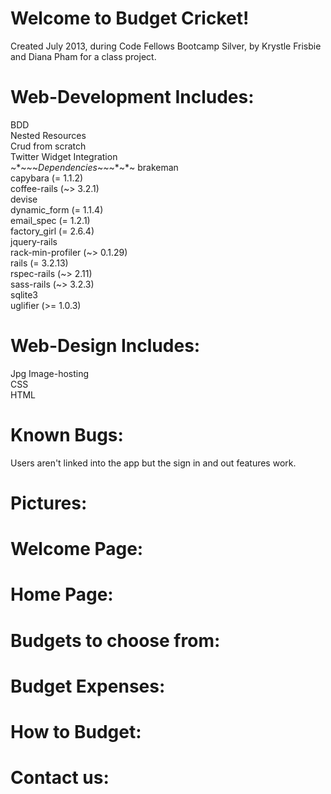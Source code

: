 Welcome to Budget Cricket!
==========================
Created July 2013, during Code Fellows Bootcamp Silver, by Krystle Frisbie and Diana Pham for a class project.

Web-Development Includes:
=========================
  BDD<br>
  Nested Resources<br>
  Crud from scratch<br>
  Twitter Widget Integration<br>
~*~*~*~*Dependencies*~*~*~*~*~
  brakeman<br>
  capybara (= 1.1.2)<br>
  coffee-rails (~> 3.2.1)<br>
  devise<br>
  dynamic_form (= 1.1.4)<br>
  email_spec (= 1.2.1)<br>
  factory_girl (= 2.6.4)<br>
  jquery-rails<br>
  rack-min-profiler (~> 0.1.29)<br>
  rails (= 3.2.13)<br>
  rspec-rails (~> 2.11)<br>
  sass-rails (~> 3.2.3)<br>
  sqlite3<br>
  uglifier (>= 1.0.3)<br>

Web-Design Includes:
====================
Jpg Image-hosting<br>
CSS<br>
HTML<br>

Known Bugs:
===========
Users aren't linked into the app but the sign in and out features work.<br>


Pictures:
=========
Welcome Page:
============

Home Page:
===========


Budgets to choose from:
======================


Budget Expenses:
================


How to Budget:
=============


Contact us:
==========

